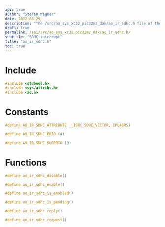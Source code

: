 ```yaml
---
api: true
author: "Stefan Wagner"
date: 2022-08-29
description: "The /src/ao_sys_xc32_pic32mz_dak/ao_ir_sdhc.h file of the ao real-time operating system."
draft: true
permalink: /api/src/ao_sys_xc32_pic32mz_dak/ao_ir_sdhc.h/
subtitle: "SDHC interrupt"
title: "ao_ir_sdhc.h"
toc: true
---
```


# Include

```c
#include <stdbool.h>
#include <sys/attribs.h>
#include <xc.h>
```

# Constants

```c
#define AO_IR_SDHC_ATTRIBUTE __ISR(_SDHC_VECTOR, IPL4SRS)
```

```c
#define AO_IR_SDHC_PRIO (4)
```

```c
#define AO_IR_SDHC_SUBPRIO (0)
```

# Functions

```c
#define ao_ir_sdhc_disable()
```

```c
#define ao_ir_sdhc_enable()
```

```c
#define ao_ir_sdhc_is_enabled()
```

```c
#define ao_ir_sdhc_is_pending()
```

```c
#define ao_ir_sdhc_reply()
```

```c
#define ao_ir_sdhc_request()
```
